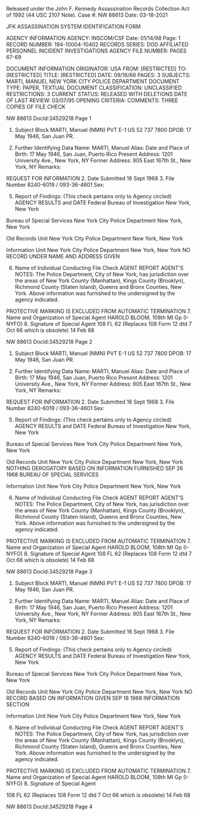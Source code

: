 Released under the John F. Kennedy
Assassination Records Collection Act of
1992 (44 USC 2107 Note). Case #: NW
88613 Date: 03-18-2021

JFK ASSASSINATION SYSTEM
IDENTIFICATION FORM

AGENCY INFORMATION
AGENCY: INSCOM/CSF
Date: 01/14/98
Page: 1
RECORD NUMBER: 194-10004-10402
RECORDS SERIES: DOD AFFILIATED PERSONNEL INCIDENT INVESTIGATIONS
AGENCY FILE NUMBER: PAGES 67-69

DOCUMENT INFORMATION
ORIGINATOR: USA
FROM: [RESTRICTED]
TO: [RESTRICTED]
TITLE: [RESTRICTED]
DATE: 09/16/68
PAGES: 3
SUBJECTS: MARTI, MANUEL
NEW YORK CITY POLICE DEPARTMENT
DOCUMENT TYPE: PAPER, TEXTUAL DOCUMENT
CLASSIFICATION: UNCLASSIFIED
RESTRICTIONS: 3
CURRENT STATUS: RELEASED WITH DELETIONS
DATE OF LAST REVIEW: 03/07/95
OPENING CRITERIA:
COMMENTS: THREE COPIES OF FILE CHECK

NW 88613 DocId:34529218 Page 1

1. Subject Block
MARTI, Manuel (NMN)
PVT E-1 US 52 737 7800
DPOB: 17 May 1946, San Juan PR.

4. Further Identifying Data
Name: MARTI, Manuel
Alias:
Date and Place of Birth: 17 May 1946, San Juan, Puerto Rico
Present Address: 1201 University Ave., New York, NY
Former Address: 905 East 167th St., New York, NY
Remarks:

REQUEST FOR INFORMATION
2. Date Submitted
16 Sept 1968
3. File Number
8240-6019 / 093-36-4601
Sex:

5. Report of Findings: (This check pertains only to Agency circled)
AGENCY RESULTS and DATE
Federal Bureau of Investigation
New York, New York

Bureau of Special Services
New York City Police Department
New York, New York

Old Records Unit
New York City Police Department
New York, New York

Information Unit
New York City Police Department
New York, New York
NO RECORD UNDER NAME AND ADDRESS GIVEN

6. Name of Individual Conducting File Check
AGENT REPORT
AGENT'S NOTES: The Police Department, City of New York, has jurisdiction
over the areas of New York County (Manhattan), Kings County (Brooklyn), Richmond
County (Staten Island), Queens and Bronx Counties, New York. Above information
was furnished to the undersigned by the agency indicated.

PROTECTIVE MARKING IS EXCLUDED FROM AUTOMATIC TERMINATION
7. Name and Organization of Special Agent
HAROLD BLOOM, 108th MI Gp (I-NYFO)
8. Signature of Special Agent
108 FL 62 (Replaces 108 Form 12 dtd 7 Oct 66 which is obsolete)
14 Feb 68

NW 88613 DocId:34529218 Page 2

1. Subject Block
MARTI, Manuel (NMN)
PVT E-1 US 52 737 7800
DPOB: 17 May 1946, San Juan PR.

4. Further Identifying Data
Name: MARTI, Manuel
Alias:
Date and Place of Birth: 17 May 1946, San Juan, Puerto Rico
Present Address: 1201 University Ave., New York, NY
Former Address: 905 East 167th St., New York, NY
Remarks:

REQUEST FOR INFORMATION
2. Date Submitted
16 Sept 1968
3. File Number
8240-6019 / 093-36-4601
Sex:

5. Report of Findings: (This check pertains only to Agency circled)
AGENCY RESULTS and DATE
Federal Bureau of Investigation
New York, New York

Bureau of Special Services
New York City Police Department
New York, New York

Old Records Unit
New York City Police Department
New York, New York
NOTHING DEROGATORY BASED
ON INFORMATION FURNISHED
SEP 26 1968
BUREAU OF SPECIAL SERVICES

Information Unit
New York City Police Department
New York, New York

6. Name of Individual Conducting File Check
AGENT REPORT
AGENT'S NOTES: The Police Department, City of New York, has jurisdiction
over the areas of New York County (Manhattan), Kings County (Brooklyn), Richmond
County (Staten Island), Queens and Bronx Counties, New York. Above information
was furnished to the undersigned by the agency indicated.

PROTECTIVE MARKING IS EXCLUDED FROM AUTOMATIC TERMINATION
7. Name and Organization of Special Agent
HAROLD BLOOM, 108th MI Gp (I-NYFO)
8. Signature of Special Agent
108 FL 62 (Replaces 108 Form 12 dtd 7 Oct 66 which is obsolete)
14 Feb 68

NW 88613 DocId:34529218 Page 3

1. Subject Block
MARTI, Manuel (NMN)
PVT E-1 US 52 737 7800
DPOB: 17 May 1946, San Juan PR.

4. Further Identifying Data
Name: MARTI, Manuel
Alias:
Date and Place of Birth: 17 May 1946, San Juan, Puerto Rico
Present Address: 1201 University Ave., New York, NY
Former Address: 905 East 167th St., New York, NY
Remarks:

REQUEST FOR INFORMATION
2. Date Submitted
16 Sept 1968
3. File Number
8240-6019 / 093-36-4601
Sex:

5. Report of Findings: (This check pertains only to Agency circled)
AGENCY RESULTS and DATE
Federal Bureau of Investigation
New York, New York

Bureau of Special Services
New York City Police Department
New York, New York

Old Records Unit
New York City Police Department
New York, New York
NO RECORD
BASED ON INFORMATION GIVEN
SEP 18 1968
INFORMATION SECTION

Information Unit
New York City Police Department
New York, New York

6. Name of Individual Conducting File Check
AGENT REPORT
AGENT'S NOTES: The Police Department, City of New York, has jurisdiction
over the areas of New York County (Manhattan), Kings County (Brooklyn), Richmond
County (Staten Island), Queens and Bronx Counties, New York. Above information
was furnished to the undersigned by the agency indicated.

PROTECTIVE MARKING IS EXCLUDED FROM AUTOMATIC TERMINATION
7. Name and Organization of Special Agent
HAROLD BLOOM, 108th MI Gp (I-NYFO)
8. Signature of Special Agent

108 FL 62 (Replaces 108 Form 12 dtd 7 Oct 66 which is obsolete)
14 Feb 68

NW 88613 DocId:34529218 Page 4
